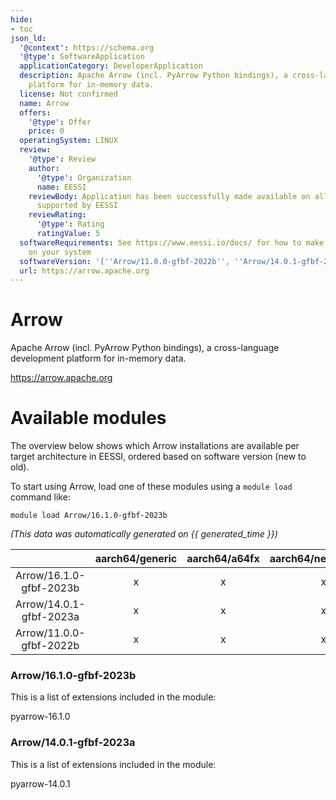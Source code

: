 ```yaml
---
hide:
- toc
json_ld:
  '@context': https://schema.org
  '@type': SoftwareApplication
  applicationCategory: DeveloperApplication
  description: Apache Arrow (incl. PyArrow Python bindings), a cross-language development
    platform for in-memory data.
  license: Not confirmed
  name: Arrow
  offers:
    '@type': Offer
    price: 0
  operatingSystem: LINUX
  review:
    '@type': Review
    author:
      '@type': Organization
      name: EESSI
    reviewBody: Application has been successfully made available on all architectures
      supported by EESSI
    reviewRating:
      '@type': Rating
      ratingValue: 5
  softwareRequirements: See https://www.eessi.io/docs/ for how to make EESSI available
    on your system
  softwareVersion: '[''Arrow/11.0.0-gfbf-2022b'', ''Arrow/14.0.1-gfbf-2023a'', ''Arrow/16.1.0-gfbf-2023b'']'
  url: https://arrow.apache.org
---
```


Arrow
=====


Apache Arrow (incl. PyArrow Python bindings), a cross-language development platform for in-memory data.

https://arrow.apache.org
# Available modules


The overview below shows which Arrow installations are available per target architecture in EESSI, ordered based on software version (new to old).

To start using Arrow, load one of these modules using a `module load` command like:

```shell
module load Arrow/16.1.0-gfbf-2023b
```

*(This data was automatically generated on {{ generated_time }})*

| |aarch64/generic|aarch64/a64fx|aarch64/neoverse_n1|aarch64/neoverse_v1|aarch64/nvidia/grace|x86_64/generic|x86_64/amd/zen2|x86_64/amd/zen3|x86_64/amd/zen4|x86_64/intel/cascadelake|x86_64/intel/haswell|x86_64/intel/icelake|x86_64/intel/sapphirerapids|x86_64/intel/skylake_avx512|
| :---: | :---: | :---: | :---: | :---: | :---: | :---: | :---: | :---: | :---: | :---: | :---: | :---: | :---: | :---: |
|Arrow/16.1.0-gfbf-2023b|x|x|x|x|x|x|x|x|x|x|x|x|x|x|
|Arrow/14.0.1-gfbf-2023a|x|x|x|x|x|x|x|x|x|x|x|x|x|x|
|Arrow/11.0.0-gfbf-2022b|x|x|x|x|x|x|x|x|x|x|x|x|x|x|


### Arrow/16.1.0-gfbf-2023b

This is a list of extensions included in the module:

pyarrow-16.1.0

### Arrow/14.0.1-gfbf-2023a

This is a list of extensions included in the module:

pyarrow-14.0.1